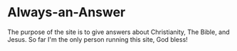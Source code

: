 # Always-an-Answer
The purpose of the site is to give answers about Christianity, The Bible, and Jesus. So far I'm the only person running this site, God bless!
